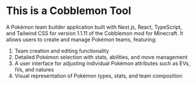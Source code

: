 # This is a Cobblemon Tool
A Pokémon team builder application built with Next.js, React, TypeScript, and Tailwind CSS for version 1.1.11 of the Cobblemon mod for Minecraft. It allows users to create and manage Pokémon teams, featuring:

1. Team creation and editing functionality
2. Detailed Pokémon selection with stats, abilities, and move management
3. A user interface for adjusting individual Pokémon attributes such as EVs, IVs, and natures
4. Visual representation of Pokémon types, stats, and team composition
